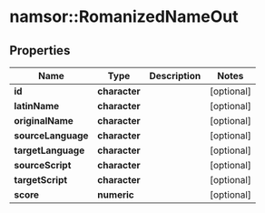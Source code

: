 # namsor::RomanizedNameOut

## Properties
Name | Type | Description | Notes
------------ | ------------- | ------------- | -------------
**id** | **character** |  | [optional] 
**latinName** | **character** |  | [optional] 
**originalName** | **character** |  | [optional] 
**sourceLanguage** | **character** |  | [optional] 
**targetLanguage** | **character** |  | [optional] 
**sourceScript** | **character** |  | [optional] 
**targetScript** | **character** |  | [optional] 
**score** | **numeric** |  | [optional] 


